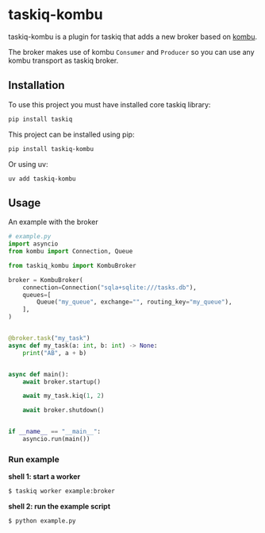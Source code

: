 # taskiq-kombu

taskiq-kombu is a plugin for taskiq that adds a new broker based on [kombu](https://github.com/celery/kombu).

The broker makes use of kombu `Consumer` and `Producer` so you can use any kombu transport as taskiq broker.

## Installation

To use this project you must have installed core taskiq library:

```bash
pip install taskiq
```

This project can be installed using pip:

```bash
pip install taskiq-kombu
```

Or using uv:

```
uv add taskiq-kombu
```

## Usage

An example with the broker

```python
# example.py
import asyncio
from kombu import Connection, Queue

from taskiq_kombu import KombuBroker

broker = KombuBroker(
    connection=Connection("sqla+sqlite:///tasks.db"),
    queues=[
        Queue("my_queue", exchange="", routing_key="my_queue"),
    ],
)


@broker.task("my_task")
async def my_task(a: int, b: int) -> None:
    print("AB", a + b)


async def main():
    await broker.startup()

    await my_task.kiq(1, 2)

    await broker.shutdown()


if __name__ == "__main__":
    asyncio.run(main())
```

### Run example

**shell 1: start a worker**

```sh
$ taskiq worker example:broker
```

**shell 2: run the example script**

```sh
$ python example.py
```
